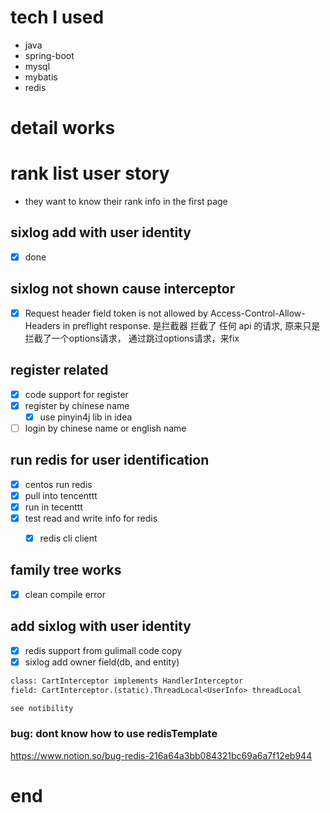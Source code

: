 # tech I used

- java
- spring-boot
- mysql
- mybatis
- redis

# detail works

# rank list user story

- they want to know their rank info in the first page

## sixlog add with user identity

- [x] done

## sixlog not shown cause interceptor

- [x]  Request header field token is not allowed by Access-Control-Allow-Headers in preflight response.
是拦截器 拦截了 任何 api 的请求, 原来只是拦截了一个options请求， 通过跳过options请求，来fix

## register related

- [x] code support for register
- [x] register  by chinese name
    - [x] use pinyin4j lib in idea
- [ ] login by chinese name or english name 

## run redis for user identification

- [x] centos run redis
- [x] pull into tencenttt
- [x] run in tecenttt
- [x] test read and write info for redis
    - [x] redis cli client


## family tree works

- [x] clean compile error

## add sixlog with user identity
    
- [x] redis support from gulimall code copy
- [x] sixlog add owner field(db, and entity) 

```txt
class: CartInterceptor implements HandlerInterceptor
field: CartInterceptor.(static).ThreadLocal<UserInfo> threadLocal 

see notibility

```

### bug: dont know how to use redisTemplate

https://www.notion.so/bug-redis-216a64a3bb084321bc69a6a7f12eb944


# end